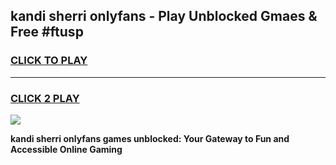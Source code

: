 
## kandi sherri onlyfans - Play Unblocked Gmaes & Free #ftusp
<h3>
<a href="https://premium.freeplayer.one?title=kandi_sherri_onlyfans&ref=03M">CLICK TO PLAY</a></h3>
<hr>

<h3>
<a href="https://premium.freeplayer.one?title=kandi_sherri_onlyfans&ref=03M">CLICK 2 PLAY</a>
  
</h3>

<a href="https://premium.freeplayer.one?title=kandi_sherri_onlyfans&ref=03M"><img src="https://clearcache.store/games.png"></a>


**kandi sherri onlyfans games unblocked: Your Gateway to Fun and Accessible Online Gaming**
